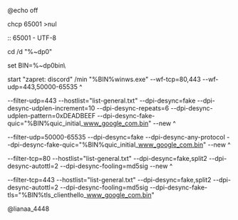@echo off

chcp 65001 >nul

:: 65001 - UTF-8



cd /d "%~dp0"



set BIN=%~dp0bin\



start "zapret: discord" /min "%BIN%winws.exe" --wf-tcp=80,443 --wf-udp=443,50000-65535 ^

--filter-udp=443 --hostlist="list-general.txt" --dpi-desync=fake --dpi-desync-udplen-increment=10 --dpi-desync-repeats=6 --dpi-desync-udplen-pattern=0xDEADBEEF --dpi-desync-fake-quic="%BIN%quic_initial_www_google_com.bin" --new ^

--filter-udp=50000-65535 --dpi-desync=fake --dpi-desync-any-protocol --dpi-desync-fake-quic="%BIN%quic_initial_www_google_com.bin" --new ^

--filter-tcp=80 --hostlist="list-general.txt" --dpi-desync=fake,split2 --dpi-desync-autottl=2 --dpi-desync-fooling=md5sig --new ^

--filter-tcp=443 --hostlist="list-general.txt" --dpi-desync=fake,split2 --dpi-desync-autottl=2 --dpi-desync-fooling=md5sig --dpi-desync-fake-tls="%BIN%tls_clienthello_www_google_com.bin"

@lianaa_4448
